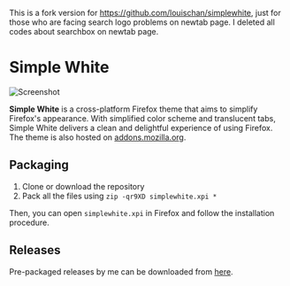 This is a fork version for https://github.com/louischan/simplewhite, just for those who are facing search logo problems on newtab page. I deleted all codes about searchbox on newtab page.

# Simple White

![Screenshot](https://cloud.githubusercontent.com/assets/7802430/3677744/71d32946-1294-11e4-83d7-1f1a0785c6c7.png)

**Simple White** is a cross-platform Firefox theme that aims to simplify Firefox's appearance. With simplified color scheme and translucent tabs, Simple White delivers a clean and delightful experience of using Firefox. The theme is also hosted on [addons.mozilla.org](https://addons.mozilla.org/addon/simplewhite/).

## Packaging

1. Clone or download the repository
2. Pack all the files using `zip -qr9XD simplewhite.xpi *`

Then, you can open `simplewhite.xpi` in Firefox and follow the installation procedure.

## Releases

Pre-packaged releases by me can be downloaded from [here](https://github.com/lychichem/simplewhite/releases).
